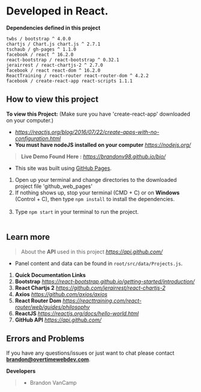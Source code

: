 # Developed in **React**.

**Dependencies defined in this project**
```
twbs / bootstrap ^ 4.0.0
chartjs / Chart.js chart.js ^ 2.7.1
tschaub / gh-pages ^ 1.1.0
facebook / react ^ 16.2.0
react-bootstrap / react-bootstrap ^ 0.32.1
jerairrest / react-chartjs-2 ^ 2.7.0
facebook / react react-dom ^ 16.2.0
ReactTraining / react-router react-router-dom ^ 4.2.2
facebook / create-react-app react-scripts 1.1.1
```
## How to view this project
**To view this Project:**
(Make sure you have 'create-react-app' downloaded on your computer.)
- *https://reactjs.org/blog/2016/07/22/create-apps-with-no-configuration.html*
- **You must have nodeJS installed on your computer**
*https://nodejs.org/*

> **Live Demo Found Here :** *https://brandonv98.github.io/bio/*
- This site was built using [GitHub Pages](https://pages.github.com/).

1) Open up your terminal and change directories to the downloaded project file 'github_web_pages'
                                                  
2) If nothing shows up, stop your terminal (CMD + C) or on **Windows** (Control + C), then type
`npm install`
to install the dependencies.
                                                  
3) Type
`npm start`
in your terminal to run the project.
                                                  
## Learn more
> About the **API** used in this project *https://api.github.com/*
- Panel content and data can be found in `root/src/data/Projects.js`.
1) **Quick Documentation Links**
2) **Bootstrap** *https://react-bootstrap.github.io/getting-started/introduction/*
3) **React Chartjs 2** *https://github.com/jerairrest/react-chartjs-2*
4) **Axios** *https://github.com/axios/axios*
5) **React Router Dom** *https://reacttraining.com/react-router/web/guides/philosophy*
6) **ReactJS** *https://reactjs.org/docs/hello-world.html*
7) **GitHub API** *https://api.github.com/*

## Errors and Problems
If you have any questions/issues or just want to chat please contact **brandon@overtimewebdev.com**.

**Developers**
> - Brandon VanCamp
